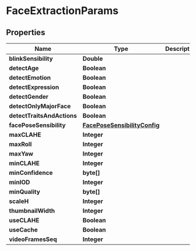 
# FaceExtractionParams

## Properties
Name | Type | Description | Notes
------------ | ------------- | ------------- | -------------
**blinkSensibility** | **Double** |  |  [optional]
**detectAge** | **Boolean** |  |  [optional]
**detectEmotion** | **Boolean** |  |  [optional]
**detectExpression** | **Boolean** |  |  [optional]
**detectGender** | **Boolean** |  |  [optional]
**detectOnlyMajorFace** | **Boolean** |  |  [optional]
**detectTraitsAndActions** | **Boolean** |  |  [optional]
**facePoseSensibility** | [**FacePoseSensibilityConfig**](FacePoseSensibilityConfig.md) |  |  [optional]
**maxCLAHE** | **Integer** |  |  [optional]
**maxRoll** | **Integer** |  |  [optional]
**maxYaw** | **Integer** |  |  [optional]
**minCLAHE** | **Integer** |  |  [optional]
**minConfidence** | **byte[]** |  |  [optional]
**minIOD** | **Integer** |  |  [optional]
**minQuality** | **byte[]** |  |  [optional]
**scaleH** | **Integer** |  |  [optional]
**thumbnailWidth** | **Integer** |  |  [optional]
**useCLAHE** | **Boolean** |  |  [optional]
**useCache** | **Boolean** |  |  [optional]
**videoFramesSeq** | **Integer** |  |  [optional]



